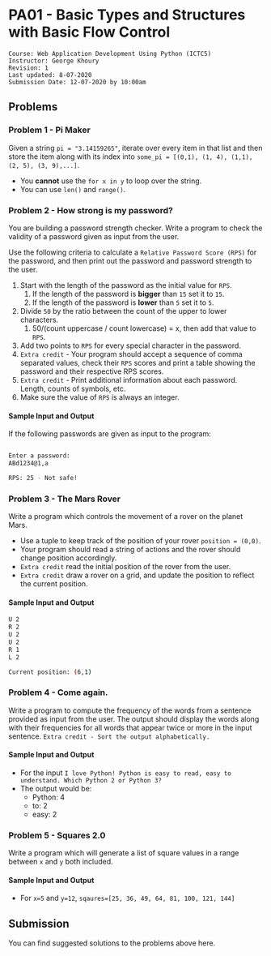 # PA01 - Basic Types and Structures with Basic Flow Control

	Course: Web Application Development Using Python (ICTC5)
	Instructor: George Khoury
	Revision: 1
	Last updated: 8-07-2020
	Submission Date: 12-07-2020 by 10:00am

## Problems

### Problem 1 - Pi Maker

Given a string `pi = "3.14159265"`, iterate over every item in that list and then store the item along with its index into `some_pi = [(0,1), (1, 4), (1,1), (2, 5), (3, 9),...]`. 

* You **cannot** use the `for x in y` to loop over the string.
* You can use `len()` and `range()`.

### Problem 2 - How strong is my password?

You are building a password strength checker. Write a program to check the validity of a password given as input from the user. 

Use the following criteria to calculate a `Relative Password Score (RPS)` for the password, and then print out the password and password strength to the user.

1. Start with the length of the password as the initial value for `RPS`. 
   1. If the length of the password is **bigger** than `15` set it to `15`.
   2. If the length of the password is **lower** than `5` set it to `5`.
2. Divide `50` by the ratio between the count of the upper to lower characters.
   1. 50/(count uppercase / count lowercase) = x, then add that value to `RPS`.
3. Add two points to `RPS` for every special character in the password.
4. `Extra credit` - Your program should accept a sequence of comma separated values, check their `RPS` scores and print a table showing the password and their respective RPS scores.
5. `Extra credit` - Print additional information about each password. Length, counts of symbols, etc. 
6. Make sure the value of `RPS` is always an integer.

#### Sample Input and Output

If the following passwords are given as input to the program:
```bash

Enter a password:
ABd1234@1,a

RPS: 25 - Not safe!

```

### Problem 3 - The Mars Rover

Write a program which controls the movement of a rover on the planet Mars.

* Use a tuple to keep track of the position of your rover `position = (0,0)`.
* Your program should read a string of actions and the rover should change position accordingly.
* `Extra credit` read the initial position of the rover from the user.
* `Extra credit` draw a rover on a grid, and update the position to reflect the current position.

#### Sample Input and Output

```bash
U 2
R 2
U 2
U 2
R 1
L 2

Current position: (6,1)
```

### Problem 4 - Come again.

Write a program to compute the frequency of the words from a sentence provided as input from the user. The output should display the words along with their frequencies for all words that appear twice or more in the input sentence. `Extra credit - Sort the output alphabetically.` 

#### Sample Input and Output

* For the input `I love Python! Python is easy to read, easy to understand. Which Python 2 or Python 3?`
* The output would be:
  * Python: 4
  * to: 2
  * easy: 2

### Problem 5 - Squares 2.0

Write a program which will generate a list of square values in a range between `x` and `y` both included.

#### Sample Input and Output

* For `x=5` and `y=12`, `sqaures=[25, 36, 49, 64, 81, 100, 121, 144]`

## Submission

You can find suggested solutions to the problems above here.